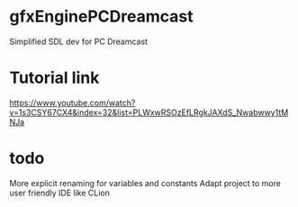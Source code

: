 # gfxEnginePCDreamcast
Simplified SDL dev for PC Dreamcast

# Tutorial link
https://www.youtube.com/watch?v=1s3CSY67CX4&index=32&list=PLWxwRSOzEfLRgkJAXdS_Nwabwwy1tMNJa

# todo

More explicit renaming for variables and constants
Adapt project to more user friendly IDE like CLion
